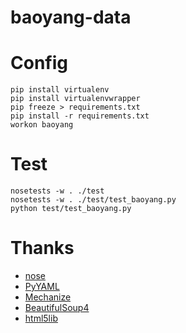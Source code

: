 baoyang-data
===========

	
Config
====

    pip install virtualenv
    pip install virtualenvwrapper
    pip freeze > requirements.txt
    pip install -r requirements.txt
    workon baoyang

Test
====

	nosetests -w . ./test
	nosetests -w . ./test/test_baoyang.py
	python test/test_baoyang.py

Thanks
====

+ [nose](https://github.com/nose-devs/nose)
+ [PyYAML](http://pyyaml.org/wiki/PyYAMLDocumentation)
+ [Mechanize](http://wwwsearch.sourceforge.net/mechanize/)
+ [BeautifulSoup4](http://www.crummy.com/software/BeautifulSoup/bs4/doc/)
+ [html5lib](https://code.google.com/p/html5lib/wiki/UserDocumentation)
